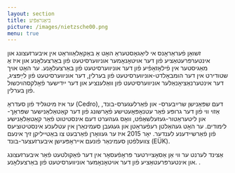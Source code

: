 ```yaml
---
layout: section
title: ביאָגראַפֿיע
picture: /images/nietzsche00.png
menu: true
---
```

זשואַן פֿעראַראָנס אי ליִאַגאָסטעראַ האָט אַ באַקאַלאַװראַט אין איבערזעצונג און אינטערפּרעטאַציע פֿון דער אױטאָנאָמער אוניװערסיטעט פֿון באַרצעלאָנע און איז אַ מאַגיסטער אין פֿילאָזאָפֿיע פֿון דער אוניװערסיטעט פֿון באַרצעלאָנע. ער האָט אױך שטודירט אין דער הומבאָלדט-אוניװערסיטעט פֿון בערלין, דער אוניװערסיטעט פֿון לײַפּציג, דער אינטערנאַציאָנאַלער אוניװערסיטעט פֿון װאַלענציע און דער ייִדישער פֿאָלקסהױכשול פֿון בערלין.

ער איז מיטגליד פֿון סעדראָ (Cedro), דעם שפּאַנישן שרײַבערס- און פֿאַרלעגערס-בונד, אַזױ װי פֿון דער גרופּע פֿאַר עטנאָפּאָעטישע פֿאָרשונג פֿון דער קאַטאַלאַנישער שפּראַך- און ליטעראַטור-געזעלשאַפֿט, װאָס געהערט דעם אינסטיטוט פֿאַר קאַטאַלאַנישע לימודים. ער האָט געהאַלטן רעפֿעראַטן און געגעבן סעמינאַרן אין עטלעכע אינסטיטוציעס פֿון פֿאַרשײדענע לענדער. יאָר 2015 איז ער געװאָרן פֿאַרבעט צו באַטײליקן זיך אינעם צװעלפֿטן סעמינאַר פֿונעם אײראָפּעיִשן איבערזעצער-בונד (EÜK).

אַצינד לערנט ער װי אַן אַסאָציִיִרטער פּראָפֿעסאָר אין דער פֿאַקולטעט פֿאַר איבערזעצונג און אינטערפּרעטאַציע פֿון דער אױטאָנאָמער אוניװערסיטעט פֿון באַרצעלאָנע.
.